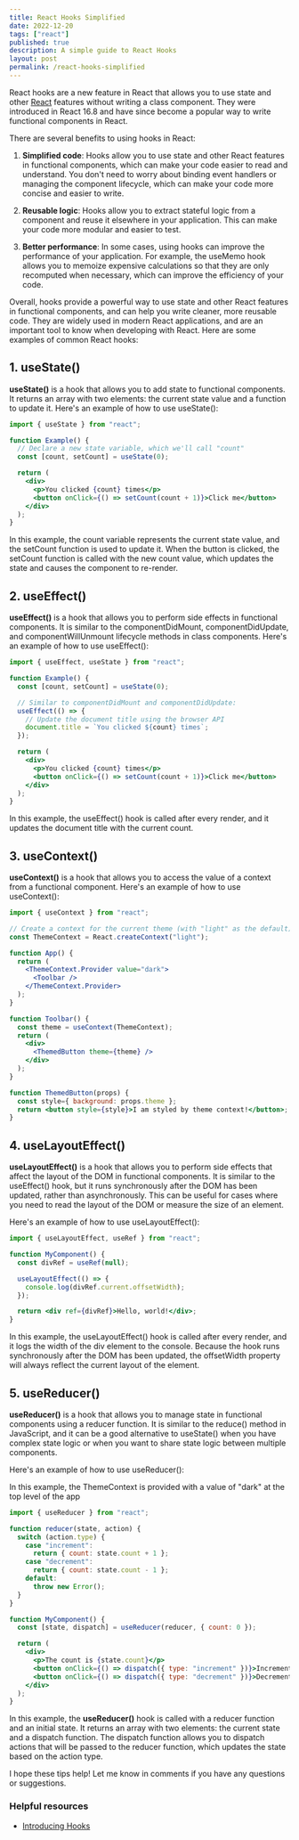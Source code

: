 ```yaml
---
title: React Hooks Simplified
date: 2022-12-20
tags: ["react"]
published: true
description: A simple guide to React Hooks
layout: post
permalink: /react-hooks-simplified
---
```


React hooks are a new feature in React that allows you to use state and other [React](https://github.com/facebook/react) features without writing a class component. They were introduced in React 16.8 and have since become a popular way to write functional components in React.

There are several benefits to using hooks in React:

1. **Simplified code**: Hooks allow you to use state and other React features in functional components, which can make your code easier to read and understand. You don't need to worry about binding event handlers or managing the component lifecycle, which can make your code more concise and easier to write.

2. **Reusable logic**: Hooks allow you to extract stateful logic from a component and reuse it elsewhere in your application. This can make your code more modular and easier to test.

3. **Better performance**: In some cases, using hooks can improve the performance of your application. For example, the useMemo hook allows you to memoize expensive calculations so that they are only recomputed when necessary, which can improve the efficiency of your code.

Overall, hooks provide a powerful way to use state and other React features in functional components, and can help you write cleaner, more reusable code. They are widely used in modern React applications, and are an important tool to know when developing with React. Here are some examples of common React hooks:

## 1. useState()

**useState()** is a hook that allows you to add state to functional components. It returns an array with two elements: the current state value and a function to update it. Here's an example of how to use useState():

```jsx
import { useState } from "react";

function Example() {
  // Declare a new state variable, which we'll call "count"
  const [count, setCount] = useState(0);

  return (
    <div>
      <p>You clicked {count} times</p>
      <button onClick={() => setCount(count + 1)}>Click me</button>
    </div>
  );
}
```

In this example, the count variable represents the current state value, and the setCount function is used to update it. When the button is clicked, the setCount function is called with the new count value, which updates the state and causes the component to re-render.

## 2. useEffect()

**useEffect()** is a hook that allows you to perform side effects in functional components. It is similar to the componentDidMount, componentDidUpdate, and componentWillUnmount lifecycle methods in class components. Here's an example of how to use useEffect():

```jsx
import { useEffect, useState } from "react";

function Example() {
  const [count, setCount] = useState(0);

  // Similar to componentDidMount and componentDidUpdate:
  useEffect(() => {
    // Update the document title using the browser API
    document.title = `You clicked ${count} times`;
  });

  return (
    <div>
      <p>You clicked {count} times</p>
      <button onClick={() => setCount(count + 1)}>Click me</button>
    </div>
  );
}
```

In this example, the useEffect() hook is called after every render, and it updates the document title with the current count.

## 3. useContext()

**useContext()** is a hook that allows you to access the value of a context from a functional component. Here's an example of how to use useContext():

```jsx
import { useContext } from "react";

// Create a context for the current theme (with "light" as the default)
const ThemeContext = React.createContext("light");

function App() {
  return (
    <ThemeContext.Provider value="dark">
      <Toolbar />
    </ThemeContext.Provider>
  );
}

function Toolbar() {
  const theme = useContext(ThemeContext);
  return (
    <div>
      <ThemedButton theme={theme} />
    </div>
  );
}

function ThemedButton(props) {
  const style={ background: props.theme };
  return <button style={style}>I am styled by theme context!</button>;
}
```

## 4. useLayoutEffect()

**useLayoutEffect()** is a hook that allows you to perform side effects that affect the layout of the DOM in functional components. It is similar to the useEffect() hook, but it runs synchronously after the DOM has been updated, rather than asynchronously. This can be useful for cases where you need to read the layout of the DOM or measure the size of an element.

Here's an example of how to use useLayoutEffect():

```jsx
import { useLayoutEffect, useRef } from "react";

function MyComponent() {
  const divRef = useRef(null);

  useLayoutEffect(() => {
    console.log(divRef.current.offsetWidth);
  });

  return <div ref={divRef}>Hello, world!</div>;
}
```

In this example, the useLayoutEffect() hook is called after every render, and it logs the width of the div element to the console. Because the hook runs synchronously after the DOM has been updated, the offsetWidth property will always reflect the current layout of the element.

## 5. useReducer()

**useReducer()** is a hook that allows you to manage state in functional components using a reducer function. It is similar to the reduce() method in JavaScript, and it can be a good alternative to useState() when you have complex state logic or when you want to share state logic between multiple components.

Here's an example of how to use useReducer():

In this example, the ThemeContext is provided with a value of "dark" at the top level of the app

```jsx
import { useReducer } from "react";

function reducer(state, action) {
  switch (action.type) {
    case "increment":
      return { count: state.count + 1 };
    case "decrement":
      return { count: state.count - 1 };
    default:
      throw new Error();
  }
}

function MyComponent() {
  const [state, dispatch] = useReducer(reducer, { count: 0 });

  return (
    <div>
      <p>The count is {state.count}</p>
      <button onClick={() => dispatch({ type: "increment" })}>Increment</button>
      <button onClick={() => dispatch({ type: "decrement" })}>Decrement</button>
    </div>
  );
}
```

In this example, the **useReducer()** hook is called with a reducer function and an initial state. It returns an array with two elements: the current state and a dispatch function. The dispatch function allows you to dispatch actions that will be passed to the reducer function, which updates the state based on the action type.

I hope these tips help! Let me know in comments if you have any questions or suggestions.

### Helpful resources

- [Introducing Hooks](https://reactjs.org/docs/hooks-intro.html)
